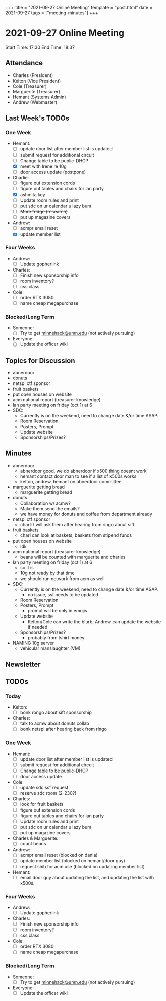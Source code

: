 +++
title = "2021-09-27 Online Meeting"
template = "post.html"
date = 2021-09-27
tags = ["meeting-minutes"]
+++
# 2021-09-27 Online Meeting

Start Time: 17:30 
End Time:   18:37

## Attendance
- Charles    (President)
- Kelton     (Vice President)
- Cole       (Treasurer)
- Marguerite (Treasurer)
- Hemant     (Systems Admin)
- Andrew     (Webmaster)

## Last Week's TODOs
### One Week
- Hemant:
  - [ ] update door list after member list is updated
  - [ ] submit request for additional circuit
  - [ ] Change table to be public-DHCP
  - [x] meet with Irene re 10g
  - [ ] door access update (postpone)
- Charlie:
  - [ ] figure out extension cords
  - [ ] figure out tables and chairs for lan party
  - [x] ashmita key
  - [ ] Update room rules and print
  - [ ] put sdc on ur calendar u lazy bum
  - [ ] ~~More fridge (research)~~
  - [ ] put up magazine covers
- Andrew:
  - [ ] acmpr email reset
  - [x] update member list
### Four Weeks
- Andrew:
  - [ ] Update gopherlink
- Charles:
  - [ ] Finish new sponsorship info
  - [ ] room inventory?
  - [ ] css class
- Cole: 
  - [ ] order RTX 3080
  - [ ] name cheap megapurchase

### Blocked/Long Term
- Someone:
  - [ ] Try to get minnehack@umn.edu (not actively pursuing)
- Everyone:
  - [ ] Update the officer wiki

## Topics for Discussion
- abnerdoor
- donuts
- netspi ctf sponsor
- fruit baskets
- put open houses on website
- acm national report (treasurer knowledge)
- lan party meeting on friday (oct 1) at 6
- SDC:
  - Currently is on the weekend, need to change date &/or time ASAP. 
  - Room Reservation
  - Posters, Prompt
  - Update website
  - Sponsorships/Prizes? 


## Minutes
- abnerdoor
  - abnerdoor good, we do abnerdoor if x500 thing doesnt work
  - hemant contact door man to see if a list of x500s works
  - kelton, andrew, hemant on abnerdoor committee
- marguerite getting bread
  - marguerite getting bread
- donuts
  - Collaboration w/ acmw?
  - Make them send the emails?
  - we have money for donuts and coffee from department already
- netspi ctf sponsor
  - charl: I will ask them after hearing from ringo about sift
- fruit baskets
  - charl can look at baskets, baskets from stipend funds
- put open houses on website
  - idk
- acm national report (treasurer knowledge)
  - beans will be counted with marguerite and charles
- lan party meeting on friday (oct 1) at 6
  - so it is
  - 10g not ready by that time
  - we should run network from acm as well
- SDC:
  - Currently is on the weekend, need to change date &/or time ASAP.
    - no issue, ssf needs to be updated
  - Room Reservation
  - Posters, Prompt
    - prompt will be only in emojis
  - Update website
      - Kelton/Cole can write the blurb, Andrew can update the website if needed
  - Sponsorships/Prizes?
    - probably from tshirt money
- NAMING 10g server
  - vehicular manslaughter (VM)



## Newsletter


## TODOs
### Today
- Kelton:
  - [ ] bonk rongo about sift sponsorship
- Charles:
  - [ ] talk to acmw about donuts collab
  - [ ] bonk netspi after hearing back from ringo
### One Week
- Hemant:
  - [ ] update door list after member list is updated
  - [ ] submit request for additional circuit
  - [ ] Change table to be public-DHCP
  - [ ] door access update
- Cole:
  - [ ] update sdc ssf request
  - [ ] reserve sdc room (2-230?)
- Charles:
  - [ ] look for fruit baskets
  - [ ] figure out extension cords
  - [ ] figure out tables and chairs for lan party
  - [ ] Update room rules and print
  - [ ] put sdc on ur calendar u lazy bum
  - [ ] put up magazine covers
- Charles & Marguerite:
  - [ ] count beans
- Andrew:
  - [ ] acmpr email reset (blocked on dania)
  - [ ] update member list (blocked on hemant/door guy)
  - [ ] request shib for acm use (blocked on updating member list)
- Hemant:
  - [ ] email door guy about updating the list, and updating the list with x500s.

### Four Weeks
- Andrew:
  - [ ] Update gopherlink
- Charles:
  - [ ] Finish new sponsorship info
  - [ ] room inventory?
  - [ ] css class
- Cole: 
  - [ ] order RTX 3080
  - [ ] name cheap megapurchase

### Blocked/Long Term
- Someone:
  - [ ] Try to get minnehack@umn.edu (not actively pursuing)
- Everyone:
  - [ ] Update the officer wiki